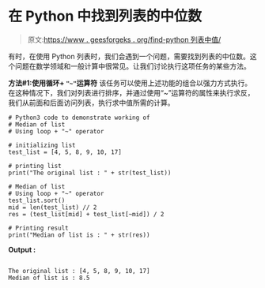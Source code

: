 # 在 Python 中找到列表的中位数

> 原文:[https://www . geesforgeks . org/find-python 列表中值/](https://www.geeksforgeeks.org/find-median-of-list-in-python/)

有时，在使用 Python 列表时，我们会遇到一个问题，需要找到列表的中位数。这个问题在数学领域和一般计算中很常见。让我们讨论执行这项任务的某些方法。

**方法#1:使用循环+ `"~"`运算符**
该任务可以使用上述功能的组合以强力方式执行。在这种情况下，我们对列表进行排序，并通过使用“~”运算符的属性来执行求反，我们从前面和后面访问列表，执行求中值所需的计算。

```
# Python3 code to demonstrate working of
# Median of list
# Using loop + "~" operator

# initializing list
test_list = [4, 5, 8, 9, 10, 17]

# printing list
print("The original list : " + str(test_list))

# Median of list
# Using loop + "~" operator
test_list.sort()
mid = len(test_list) // 2
res = (test_list[mid] + test_list[~mid]) / 2

# Printing result
print("Median of list is : " + str(res))
```

**Output :**

```

The original list : [4, 5, 8, 9, 10, 17]
Median of list is : 8.5

```
